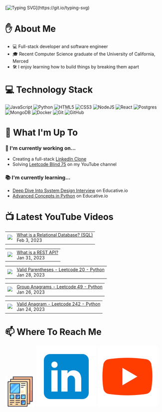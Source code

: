 [![Typing SVG](https://readme-typing-svg.herokuapp.com?font=Fira+Code&pause=1000&color=16C300&width=435&lines=%F0%9F%91%8B+Hi+there!+I'm+Ryo.)](https://git.io/typing-svg)

# :raised_hand: About Me
* 💻 Full-stack developer and software engineer
* 🎓 Recent Computer Science graduate of the University of California, Merced
* 🛠️ I enjoy learning how to build things by breaking them apart

# 💻 Technology Stack
![JavaScript](https://img.shields.io/badge/javascript-%23323330.svg?style=for-the-badge&logo=javascript&logoColor=%23F7DF1E)
![Python](https://img.shields.io/badge/python-3670A0?style=for-the-badge&logo=python&logoColor=ffdd54)
![HTML5](https://img.shields.io/badge/html5-%23E34F26.svg?style=for-the-badge&logo=html5&logoColor=white)
![CSS3](https://img.shields.io/badge/css3-%231572B6.svg?style=for-the-badge&logo=css3&logoColor=white)
![NodeJS](https://img.shields.io/badge/node.js-6DA55F?style=for-the-badge&logo=node.js&logoColor=white)
![React](https://img.shields.io/badge/react-%2320232a.svg?style=for-the-badge&logo=react&logoColor=%2361DAFB)
![Postgres](https://img.shields.io/badge/postgres-%23316192.svg?style=for-the-badge&logo=postgresql&logoColor=white)
![MongoDB](https://img.shields.io/badge/MongoDB-%234ea94b.svg?style=for-the-badge&logo=mongodb&logoColor=white)
![Docker](https://img.shields.io/badge/docker-%230db7ed.svg?style=for-the-badge&logo=docker&logoColor=white)
![Git](https://img.shields.io/badge/git-%23F05033.svg?style=for-the-badge&logo=git&logoColor=white)
![GitHub](https://img.shields.io/badge/github-%23121011.svg?style=for-the-badge&logo=github&logoColor=white)

# :telescope: What I'm Up To
### :wrench: I'm currently working on...
* Creating a full-stack <a href="https://github.com/ryowright/LinkedIn-Clone" target="_blank" rel="noopener noreferrer">LinkedIn Clone</a>
* Solving <a href="https://www.youtube.com/playlist?list=PLON94Wn6Xl0EbvchLmiifLGOiQ2TP0dcr" target="_blank" rel="noopener noreferrer">Leetcode Blind 75</a> on my YouTube channel
### :books: I'm currently learning...
* <a href="https://www.educative.io/path/deep-dive-into-system-design-interview" target="_blank" rel="noopener noreferrer">Deep Dive Into System Design Interview</a> on Educative.io
* <a href="https://www.educative.io/module/advanced-concepts-in-python" target="_blank" rel="noopener noreferrer">Advanced Concepts in Python</a> on Educative.io

# 📺 Latest YouTube Videos
<!-- BLOG-POST-LIST:START --><table><tr><td><a href="https://www.youtube.com/watch?v=1xmWkMSUZZM"><img width="140px" src="https://i.ytimg.com/vi/1xmWkMSUZZM/mqdefault.jpg"></a></td>
<td><a href="https://www.youtube.com/watch?v=1xmWkMSUZZM">What is a Relational Database? &lpar;SQL&rpar;</a><br/>Feb 3, 2023</td></tr></table>
<table><tr><td><a href="https://www.youtube.com/watch?v=8O9LVbuUoic"><img width="140px" src="https://i.ytimg.com/vi/8O9LVbuUoic/mqdefault.jpg"></a></td>
<td><a href="https://www.youtube.com/watch?v=8O9LVbuUoic">What is a REST API?</a><br/>Jan 31, 2023</td></tr></table>
<table><tr><td><a href="https://www.youtube.com/watch?v=TexmKvw-rco"><img width="140px" src="https://i.ytimg.com/vi/TexmKvw-rco/mqdefault.jpg"></a></td>
<td><a href="https://www.youtube.com/watch?v=TexmKvw-rco">Valid Parentheses - Leetcode 20 - Python</a><br/>Jan 28, 2023</td></tr></table>
<table><tr><td><a href="https://www.youtube.com/watch?v=3jK-C7uXOhQ"><img width="140px" src="https://i.ytimg.com/vi/3jK-C7uXOhQ/mqdefault.jpg"></a></td>
<td><a href="https://www.youtube.com/watch?v=3jK-C7uXOhQ">Group Anagrams - Leetcode 49 - Python</a><br/>Jan 26, 2023</td></tr></table>
<table><tr><td><a href="https://www.youtube.com/watch?v=KmJkBmGhDRg"><img width="140px" src="https://i.ytimg.com/vi/KmJkBmGhDRg/mqdefault.jpg"></a></td>
<td><a href="https://www.youtube.com/watch?v=KmJkBmGhDRg">Valid Anagram - Leetcode 242 - Python</a><br/>Jan 24, 2023</td></tr></table>
<!-- BLOG-POST-LIST:END -->

# 📫 Where To Reach Me
![]()<a href="https://ryowright.github.io/MyPortfolio/" target="_blank" rel="noopener noreferrer"><img src="./portfolioicon.png" alt="Portfolio Icon"></a>
![]()<a href="https://www.linkedin.com/in/ryo-wright/" target="_blank" rel="noopener noreferrer"><img src="./linkedinicon.svg" alt="LinkeIn Icon"></a>
![]()<a href="https://www.youtube.com/@SWEwithRyo" target="_blank" rel="noopener noreferrer"><img src="./youtubeicon.svg" alt="YouTube Icon"></a>
